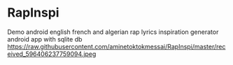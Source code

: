 # RapInspi
Demo android english french and algerian rap lyrics inspiration generator android app with sqlite db 
https://raw.githubusercontent.com/aminetoktokmessai/RapInspi/master/received_596406237759094.jpeg
